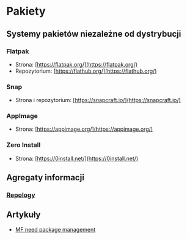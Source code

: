 # Pakiety

## Systemy pakietów niezależne od dystrybucji

### Flatpak
* Strona: [https://flatpak.org/](https://flatpak.org/)
* Repozytorium: [https://flathub.org/](https://flathub.org/)

### Snap
* Strona i repozytorium: [https://snapcraft.io/](https://snapcraft.io/)

### AppImage
* Strona: [https://appimage.org/](https://appimage.org/)

### Zero Install
* Strona: [https://0install.net/](https://0install.net/)

## Agregaty informacji

### [Repology](https://repology.org/)

## Artykuły

* [MF need package management](http://michael.orlitzky.com/articles/motherfuckers_need_package_management.xhtml)
